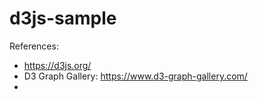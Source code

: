# d3js-sample



References:
- https://d3js.org/
- D3 Graph Gallery: https://www.d3-graph-gallery.com/
- 
